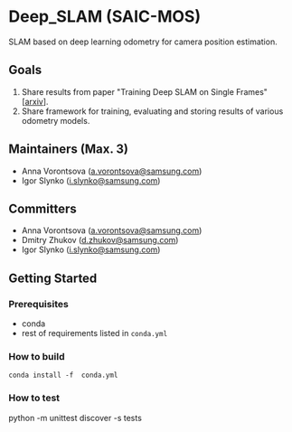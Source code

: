 # Deep_SLAM (SAIC-MOS)

SLAM based on deep learning odometry for camera position estimation.

## Goals	
1) Share results from paper "Training Deep SLAM on Single Frames" [[arxiv](https://arxiv.org/abs/1912.05405)]. 
2) Share framework for training, evaluating and storing results of various odometry models.

## Maintainers (Max. 3)	
* Anna Vorontsova (a.vorontsova@samsung.com)
* Igor Slynko (i.slynko@samsung.com)

## Committers	
* Anna Vorontsova (a.vorontsova@samsung.com)
* Dmitry Zhukov (d.zhukov@samsung.com)
* Igor Slynko (i.slynko@samsung.com)

## Getting Started
### Prerequisites
- conda 
- rest of  requirements listed in `conda.yml`

### How to build
`conda install -f  conda.yml`

### How to test
python -m unittest discover -s tests

